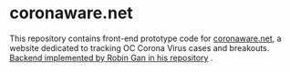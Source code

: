 # coronaware.net
This repository contains front-end prototype code for [coronaware.net](http://www.coronaware.net), a website dedicated to tracking OC Corona Virus cases and breakouts.  [Backend implemented by Robin Gan in his repository](https://github.com/robingan7/coronaware.net) .
